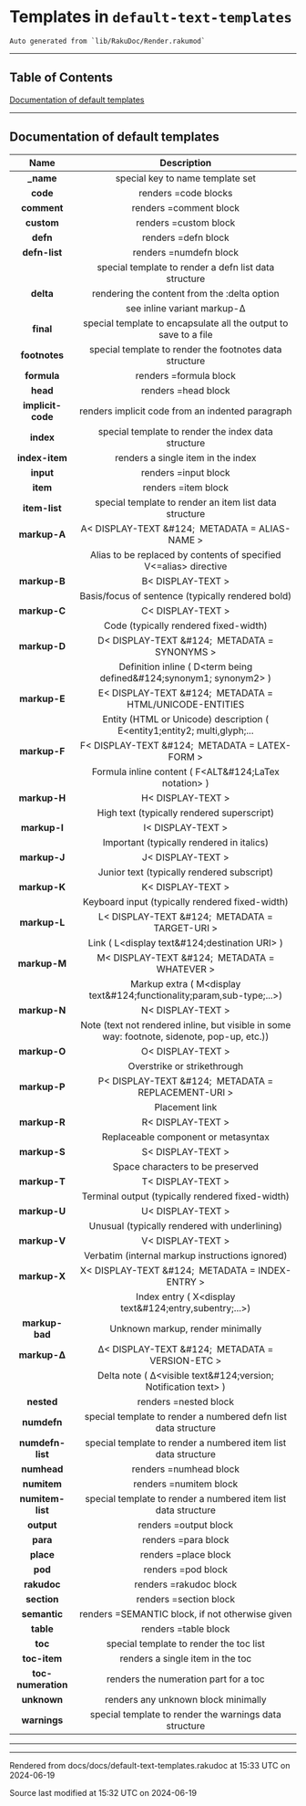 
# Templates in `default-text-templates`

	Auto generated from `lib/RakuDoc/Render.rakumod`

----

## Table of Contents
<a href="#Documentation_of_default_templates">Documentation of default templates</a>   


----

## Documentation of default templates<div id="Documentation_of_default_templates"> </div>
 | **Name** | **Description** |
| :---: | :---: |
 | **_name** | special key to name template set |
 | **code** | renders =code blocks |
 | **comment** | renders =comment block |
 | **custom** | renders =custom block |
 | **defn** | renders =defn block |
 | **defn-list** | renders =numdefn block |
 | &nbsp; | special template to render a defn list data structure |
 | **delta** | rendering the content from the :delta option |
 | &nbsp; | see inline variant markup-Δ |
 | **final** | special template to encapsulate all the output to save to a file |
 | **footnotes** | special template to render the footnotes data structure |
 | **formula** | renders =formula block |
 | **head** | renders =head block |
 | **implicit-code** | renders implicit code from an indented paragraph |
 | **index** | special template to render the index data structure |
 | **index-item** | renders a single item in the index |
 | **input** | renders =input block |
 | **item** | renders =item block |
 | **item-list** | special template to render an item list data structure |
 | **markup-A** | A&lt; DISPLAY-TEXT &amp;#124;&nbsp;&nbsp;METADATA = ALIAS-NAME &gt; |
 | &nbsp; | Alias to be replaced by contents of specified V&lt;=alias&gt; directive |
 | **markup-B** | B&lt; DISPLAY-TEXT &gt; |
 | &nbsp; | Basis/focus of sentence (typically rendered bold) |
 | **markup-C** | C&lt; DISPLAY-TEXT &gt; |
 | &nbsp; | Code (typically rendered fixed-width) |
 | **markup-D** | D&lt; DISPLAY-TEXT &amp;#124;&nbsp;&nbsp;METADATA = SYNONYMS &gt; |
 | &nbsp; | Definition inline ( D&lt;term being defined&amp;#124;synonym1; synonym2&gt; ) |
 | **markup-E** | E&lt; DISPLAY-TEXT &amp;#124;&nbsp;&nbsp;METADATA = HTML/UNICODE-ENTITIES |&gt; |
 | &nbsp; | Entity (HTML or Unicode) description ( E&lt;entity1;entity2; multi,glyph;...|&gt; ) |
 | **markup-F** | F&lt; DISPLAY-TEXT &amp;#124;&nbsp;&nbsp;METADATA = LATEX-FORM &gt; |
 | &nbsp; | Formula inline content ( F&lt;ALT&amp;#124;LaTex notation&gt; ) |
 | **markup-H** | H&lt; DISPLAY-TEXT &gt; |
 | &nbsp; | High text (typically rendered superscript) |
 | **markup-I** | I&lt; DISPLAY-TEXT &gt; |
 | &nbsp; | Important (typically rendered in italics) |
 | **markup-J** | J&lt; DISPLAY-TEXT &gt; |
 | &nbsp; | Junior text (typically rendered subscript) |
 | **markup-K** | K&lt; DISPLAY-TEXT &gt; |
 | &nbsp; | Keyboard input (typically rendered fixed-width) |
 | **markup-L** | L&lt; DISPLAY-TEXT &amp;#124;&nbsp;&nbsp;METADATA = TARGET-URI &gt; |
 | &nbsp; | Link ( L&lt;display text&amp;#124;destination URI&gt; ) |
 | **markup-M** | M&lt; DISPLAY-TEXT &amp;#124;&nbsp;&nbsp;METADATA = WHATEVER &gt; |
 | &nbsp; | Markup extra ( M&lt;display text&amp;#124;functionality;param,sub-type;...&gt;) |
 | **markup-N** | N&lt; DISPLAY-TEXT &gt; |
 | &nbsp; | Note (text not rendered inline, but visible in some way: footnote, sidenote, pop-up, etc.)) |
 | **markup-O** | O&lt; DISPLAY-TEXT &gt; |
 | &nbsp; | Overstrike or strikethrough |
 | **markup-P** | P&lt; DISPLAY-TEXT &amp;#124;&nbsp;&nbsp;METADATA = REPLACEMENT-URI &gt; |
 | &nbsp; | Placement link |
 | **markup-R** | R&lt; DISPLAY-TEXT &gt; |
 | &nbsp; | Replaceable component or metasyntax |
 | **markup-S** | S&lt; DISPLAY-TEXT &gt; |
 | &nbsp; | Space characters to be preserved |
 | **markup-T** | T&lt; DISPLAY-TEXT &gt; |
 | &nbsp; | Terminal output (typically rendered fixed-width) |
 | **markup-U** | U&lt; DISPLAY-TEXT &gt; |
 | &nbsp; | Unusual (typically rendered with underlining) |
 | **markup-V** | V&lt; DISPLAY-TEXT &gt; |
 | &nbsp; | Verbatim (internal markup instructions ignored) |
 | **markup-X** | X&lt; DISPLAY-TEXT &amp;#124;&nbsp;&nbsp;METADATA = INDEX-ENTRY &gt; |
 | &nbsp; | Index entry ( X&lt;display text&amp;#124;entry,subentry;...&gt;) |
 | **markup-bad** | Unknown markup, render minimally |
 | **markup-Δ** | Δ&lt; DISPLAY-TEXT &amp;#124;&nbsp;&nbsp;METADATA = VERSION-ETC &gt; |
 | &nbsp; | Delta note ( Δ&lt;visible text&amp;#124;version; Notification text&gt; ) |
 | **nested** | renders =nested block |
 | **numdefn** | special template to render a numbered defn list data structure |
 | **numdefn-list** | special template to render a numbered item list data structure |
 | **numhead** | renders =numhead block |
 | **numitem** | renders =numitem block |
 | **numitem-list** | special template to render a numbered item list data structure |
 | **output** | renders =output block |
 | **para** | renders =para block |
 | **place** | renders =place block |
 | **pod** | renders =pod block |
 | **rakudoc** | renders =rakudoc block |
 | **section** | renders =section block |
 | **semantic** | renders =SEMANTIC block, if not otherwise given |
 | **table** | renders =table block |
 | **toc** | special template to render the toc list |
 | **toc-item** | renders a single item in the toc |
 | **toc-numeration** | renders the numeration part for a toc |
 | **unknown** | renders any unknown block minimally |
 | **warnings** | special template to render the warnings data structure |



----

----

Rendered from docs/docs/default-text-templates.rakudoc at 15:33 UTC on 2024-06-19

Source last modified at 15:32 UTC on 2024-06-19


